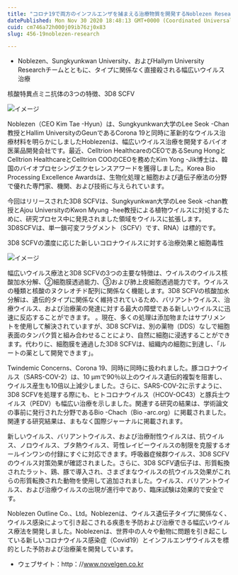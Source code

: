 ```yaml
---
title: "コロナ19で両方のインフルエンザを捕まえる治療物質を開発するNoblezen Researchチーム"
datePublished: Mon Nov 30 2020 18:48:13 GMT+0000 (Coordinated Universal Time)
cuid: cm746a72h000j09ib76zj0x83
slug: 456-19noblezen-research

---
```



- Noblezen、Sungkyunkwan University、およびHallym University Researchチームとともに、タイプに関係なく直接殺される幅広いウイルス治療

核酸特異点ミニ抗体の3つの特徴、3D8 SCFV

![イメージ](https://cdn.hashnode.com/res/hashnode/image/upload/v1739501498631/0ce2a8d2-5a0a-499f-848b-490cffc3de6d.jpeg)

Noblezen（CEO Kim Tae -Hyun）は、Sungkyunkwan大学のLee Seok -Chan教授とHallim UniversityのGeunであるCorona 19と同時に革新的なウイルス治療材料を明らかにしましたHoblezenは、幅広いウイルス治療を開発するバイオ医薬品開発会社です。最近、Celltrion HealthcareのCEOであるSeung HongとCelltrion HealthcareとCelltrion COOのCEOを務めたKim Yong -Jik博士は、韓国のバイオプロセシングエクセレンスアワードを獲得しました。Korea Bio Processing Excellence Awardsは、生物化処理と細胞および遺伝子療法の分野で優れた専門家、機関、および技術に与えられています。

今回はリリースされた3D8 SCFVは、Sungkyunkwan大学のLee Seok -chan教授とAjou UniversityのKwon Myung -hee教授による植物ウイルスに対処するために、研究プロセス中に発見されました領域をウイルスに拡張します。3D8SCFVは、単一鎖可変フラグメント（SCFV）です、RNA）は標的です。

3D8 SCFVの濃度に応じた新しいコロナウイルスに対する治療効果と細胞毒性

![イメージ](https://cdn.hashnode.com/res/hashnode/image/upload/v1739501502187/42f7cd85-2d2d-4c59-8991-3de8eef0b4bb.jpeg)

幅広いウイルス療法と3D8 SCFVの3つの主要な特徴は、ウイルスのウイルス核酸加水分解、②細胞膜透過能力、③および肺上皮細胞透過能力です。ウイルスの種類と核酸のヌクレオチド配列に関係なく機能します。3D8 SCFVの核酸加水分解は、遺伝的タイプに関係なく維持されているため、バリアントウイルス、治療ウイルス、および治療薬の発達に対する最大の障壁である新しいウイルスに迅速に反応することができます。 。現在、多くの処理は添加物またはサプリメントを使用して解決されていますが、3D8 SCFVは、別の薬物（DDS）なしで細胞表面のタンパク質と組み合わせることにより、自然に細胞に浸透することができます。代わりに、細胞膜を通過した3D8 SCFVは、組織内の細胞に到達し、「ルートの薬として開発できます」。

Twindemic Concerns、Corona 19、同時に同時に扱われました。豚コロナウイルス（SARS-COV-2）は、10 µmで90％以上のウイルス遺伝的複製を阻害し、ウイルス産生も10倍以上減少しました。さらに、SARS-COV-2に示すように、3D8 SCFVを処理する際にも、ヒトコロナウイルス（HCOV-OC43）と豚兵士ウイルス（PEDV）も幅広い治療を示しました。関連する研究の結果は、学術論文の事前に発行された分野であるBio -Chach（Bio -arc.org）に掲載されました。関連する研究結果は、まもなく国際ジャーナルに掲載されます。

新しいウイルス、バリアントウイルス、および治療耐性ウイルスは、抗ウイルス、ノロウイルス、ブタ熱ウイルス、苛性レイビーウイルスの制限を克服するオールインワンの付録にすぐに対応できます。呼吸器症候群ウイルス、3D8 SCFVのウイルス対策効果が確認されました。さらに、3D8 SCFV遺伝子は、形質転換されたラット、鶏、豚で導入され、さまざまなウイルスの抗ウイルス効果がこれらの形質転換された動物を使用して追加されました。ウイルス、バリアントウイルス、および治療ウイルスの出現が進行中であり、臨床試験は効果的で安全です。

Noblezen Outline Co.、Ltd。Noblezenは、ウイルス遺伝子タイプに関係なく、ウイルス感染によって引き起こされる疾患を予防および治療できる幅広いウイルス療法を開発しました。Noblezenは、世界中の人々や動物に問題を引き起こしている新しいコロナウイルス感染症（Covid19）とインフルエンザウイルスを標的とした予防および治療薬を開発しています。

- ウェブサイト：http：//www.novelgen.co.kr